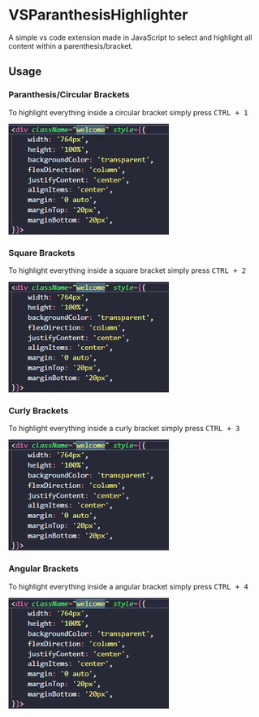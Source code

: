# VSParanthesisHighlighter

A simple vs code extension made in JavaScript to select and highlight all content within a parenthesis/bracket.

## Usage

### Paranthesis/Circular Brackets
To highlight everything inside a circular bracket simply press <kbd> CTRL + 1 </kbd>

![demo](https://github.com/AxonBlAzE/VSParanthesisHighlighter/blob/main/assets/demo/angular.gif?raw=true)

### Square Brackets
To highlight everything inside a square bracket simply press <kbd> CTRL + 2 </kbd>

![demo](https://github.com/AxonBlAzE/VSParanthesisHighlighter/blob/main/assets/demo/angular.gif?raw=true)

### Curly Brackets
To highlight everything inside a curly bracket simply press <kbd> CTRL + 3 </kbd>

![demo](https://github.com/AxonBlAzE/VSParanthesisHighlighter/blob/main/assets/demo/angular.gif?raw=true)

### Angular Brackets
To highlight everything inside a angular bracket simply press <kbd> CTRL + 4 </kbd>

![demo](https://github.com/AxonBlAzE/VSParanthesisHighlighter/blob/main/assets/demo/angular.gif?raw=true)
